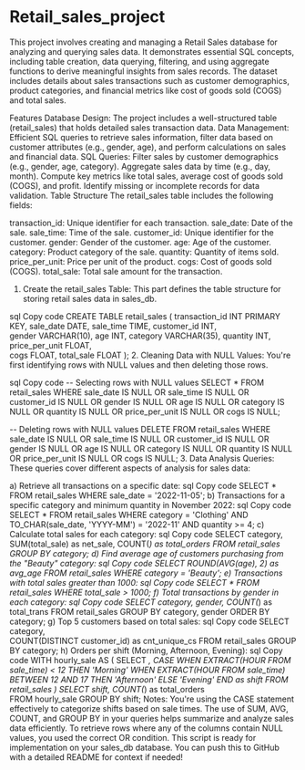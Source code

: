 # Retail_sales_project
This project involves creating and managing a Retail Sales database for analyzing and querying sales data. It demonstrates essential SQL concepts, including table creation, data querying, filtering, and using aggregate functions to derive meaningful insights from sales records. The dataset includes details about sales transactions such as customer demographics, product categories, and financial metrics like cost of goods sold (COGS) and total sales.

Features
Database Design: The project includes a well-structured table (retail_sales) that holds detailed sales transaction data.
Data Management: Efficient SQL queries to retrieve sales information, filter data based on customer attributes (e.g., gender, age), and perform calculations on sales and financial data.
SQL Queries:
Filter sales by customer demographics (e.g., gender, age, category).
Aggregate sales data by time (e.g., day, month).
Compute key metrics like total sales, average cost of goods sold (COGS), and profit.
Identify missing or incomplete records for data validation.
Table Structure
The retail_sales table includes the following fields:

transaction_id: Unique identifier for each transaction.
sale_date: Date of the sale.
sale_time: Time of the sale.
customer_id: Unique identifier for the customer.
gender: Gender of the customer.
age: Age of the customer.
category: Product category of the sale.
quantity: Quantity of items sold.
price_per_unit: Price per unit of the product.
cogs: Cost of goods sold (COGS).
total_sale: Total sale amount for the transaction.


1. Create the retail_sales Table:
This part defines the table structure for storing retail sales data in sales_db.

sql
Copy code
CREATE TABLE retail_sales
(
    transaction_id INT PRIMARY KEY,
    sale_date DATE,	
    sale_time TIME,
    customer_id INT,	
    gender VARCHAR(10),
    age INT,
    category VARCHAR(35),
    quantity INT,
    price_per_unit FLOAT,	
    cogs FLOAT,
    total_sale FLOAT
);
2. Cleaning Data with NULL Values:
You're first identifying rows with NULL values and then deleting those rows.

sql
Copy code
-- Selecting rows with NULL values
SELECT * FROM retail_sales
WHERE 
    sale_date IS NULL OR sale_time IS NULL OR customer_id IS NULL OR 
    gender IS NULL OR age IS NULL OR category IS NULL OR 
    quantity IS NULL OR price_per_unit IS NULL OR cogs IS NULL;

-- Deleting rows with NULL values
DELETE FROM retail_sales
WHERE 
    sale_date IS NULL OR sale_time IS NULL OR customer_id IS NULL OR 
    gender IS NULL OR age IS NULL OR category IS NULL OR 
    quantity IS NULL OR price_per_unit IS NULL OR cogs IS NULL;
3. Data Analysis Queries:
These queries cover different aspects of analysis for sales data:

a) Retrieve all transactions on a specific date:
sql
Copy code
SELECT *
FROM retail_sales
WHERE sale_date = '2022-11-05';
b) Transactions for a specific category and minimum quantity in November 2022:
sql
Copy code
SELECT 
  *
FROM retail_sales
WHERE 
    category = 'Clothing'
    AND 
    TO_CHAR(sale_date, 'YYYY-MM') = '2022-11'
    AND
    quantity >= 4;
c) Calculate total sales for each category:
sql
Copy code
SELECT 
    category,
    SUM(total_sale) as net_sale,
    COUNT(*) as total_orders
FROM retail_sales
GROUP BY category;
d) Find average age of customers purchasing from the "Beauty" category:
sql
Copy code
SELECT
    ROUND(AVG(age), 2) as avg_age
FROM retail_sales
WHERE category = 'Beauty';
e) Transactions with total sales greater than 1000:
sql
Copy code
SELECT * FROM retail_sales
WHERE total_sale > 1000;
f) Total transactions by gender in each category:
sql
Copy code
SELECT 
    category,
    gender,
    COUNT(*) as total_trans
FROM retail_sales
GROUP BY category, gender
ORDER BY category;
g) Top 5 customers based on total sales:
sql
Copy code
SELECT 
    category,    
    COUNT(DISTINCT customer_id) as cnt_unique_cs
FROM retail_sales
GROUP BY category;
h) Orders per shift (Morning, Afternoon, Evening):
sql
Copy code
WITH hourly_sale AS
(
    SELECT *,
        CASE
            WHEN EXTRACT(HOUR FROM sale_time) < 12 THEN 'Morning'
            WHEN EXTRACT(HOUR FROM sale_time) BETWEEN 12 AND 17 THEN 'Afternoon'
            ELSE 'Evening'
        END as shift
    FROM retail_sales
)
SELECT 
    shift,
    COUNT(*) as total_orders    
FROM hourly_sale
GROUP BY shift;
Notes:
You're using the CASE statement effectively to categorize shifts based on sale times.
The use of SUM, AVG, COUNT, and GROUP BY in your queries helps summarize and analyze sales data efficiently.
To retrieve rows where any of the columns contain NULL values, you used the correct OR condition.
This script is ready for implementation on your sales_db database. You can push this to GitHub with a detailed README for context if needed!
